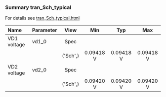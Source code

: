 ### Summary tran_Sch_typical

For details see <a href='tran_Sch_typical.html'>tran_Sch_typical.html</a>

|**Name**|**Parameter**|**View**|**Min** | **Typ** | **Max**|
|:---|:---|:---:|:---:|:---:|:---:|
|VD1 voltage|vd1\_0 | Spec |  |  |  |
| | | ('Sch',)|0.09418 V | 0.09418 V | 0.09418 V |
|VD2 voltage|vd2\_0 | Spec |  |  |  |
| | | ('Sch',)|0.09420 V | 0.09420 V | 0.09420 V |
